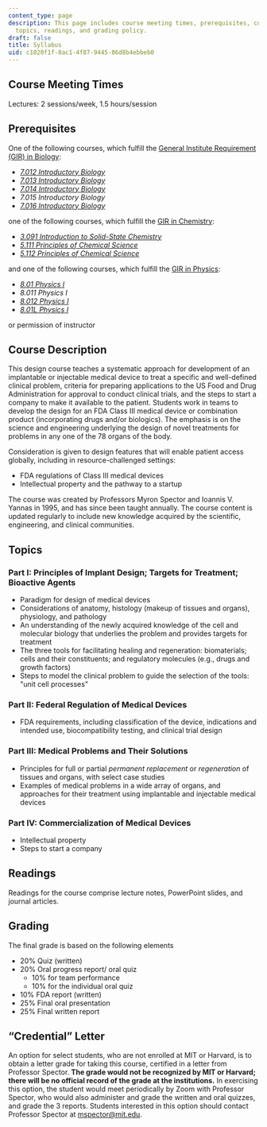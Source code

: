 ```yaml
---
content_type: page
description: This page includes course meeting times, prerequisites, course description,
  topics, readings, and grading policy.
draft: false
title: Syllabus
uid: c1020f1f-8ac1-4f87-9445-86d8b4ebbeb0
---
```

## Course Meeting Times

Lectures: 2 sessions/week, 1.5 hours/session

## Prerequisites

One of the following courses, which fulfill the [General Institute Requirement (GIR) in Biology](https://catalog.mit.edu/mit/undergraduate-education/general-institute-requirements/):

- [*7.012 Introductory Biology*](https://ocw.mit.edu/courses/7-012-introduction-to-biology-fall-2004/)
- [*7.013 Introductory Biology*](https://ocw.mit.edu/courses/7-013-introductory-biology-spring-2018/)
- [*7.014 Introductory Biology*](https://ocw.mit.edu/courses/7-014-introductory-biology-spring-2005/)
- *7.015 Introductory Biology*
- [*7.016 Introductory Biology*](https://ocw.mit.edu/courses/7-016-introductory-biology-fall-2018/)

one of the following courses, which fulfill the [GIR in Chemistry](https://catalog.mit.edu/mit/undergraduate-education/general-institute-requirements/):

- [*3.091 Introduction to Solid-State Chemistry*](https://ocw.mit.edu/courses/3-091sc-introduction-to-solid-state-chemistry-fall-2010/)
- [*5.111 Principles of Chemical Science*](https://ocw.mit.edu/courses/5-111sc-principles-of-chemical-science-fall-2014/)
- [*5.112 Principles of Chemical Science*](https://ocw.mit.edu/courses/5-112-principles-of-chemical-science-fall-2005/)

and one of the following courses, which fulfill the [GIR in Physics](https://catalog.mit.edu/mit/undergraduate-education/general-institute-requirements/):

- [*8.01 Physics I*](https://ocw.mit.edu/courses/8-01sc-classical-mechanics-fall-2016/)
- *8.011 Physics I*
- [*8.012 Physics I*](https://ocw.mit.edu/courses/8-012-physics-i-classical-mechanics-fall-2008/)
- [*8.01L Physics I*](https://ocw.mit.edu/courses/8-01l-physics-i-classical-mechanics-fall-2005/)

or permission of instructor

## Course Description

This design course teaches a systematic approach for development of an implantable or injectable medical device to treat a specific and well-defined clinical problem, criteria for preparing applications to the US Food and Drug Administration for approval to conduct clinical trials, and the steps to start a company to make it available to the patient. Students work in teams to develop the design for an FDA Class III medical device or combination product (incorporating drugs and/or biologics). The emphasis is on the science and engineering underlying the design of novel treatments for problems in any one of the 78 organs of the body.

Consideration is given to design features that will enable patient access globally, including in resource-challenged settings:

- FDA regulations of Class III medical devices
- Intellectual property and the pathway to a startup

The course was created by Professors Myron Spector and Ioannis V. Yannas in 1995, and has since been taught annually. The course content is updated regularly to include new knowledge acquired by the scientific, engineering, and clinical communities.

## Topics

### Part I: Principles of Implant Design; Targets for Treatment; Bioactive Agents

- Paradigm for design of medical devices
- Considerations of anatomy, histology (makeup of tissues and organs), physiology, and pathology
- An understanding of the newly acquired knowledge of the cell and molecular biology that underlies the problem and provides targets for treatment
- The three tools for facilitating healing and regeneration: biomaterials; cells and their constituents; and regulatory molecules (e.g., drugs and growth factors)
- Steps to model the clinical problem to guide the selection of the tools: "unit cell processes"

### Part II: Federal Regulation of Medical Devices

- FDA requirements, including classification of the device, indications and intended use, biocompatibility testing, and clinical trial design

### Part III: Medical Problems and Their Solutions

- Principles for full or partial *permanent replacement* or *regeneration* of tissues and organs, with select case studies
- Examples of medical problems in a wide array of organs, and approaches for their treatment using implantable and injectable medical devices

### Part IV: Commercialization of Medical Devices

- Intellectual property
- Steps to start a company

## Readings

Readings for the course comprise lecture notes, PowerPoint slides, and journal articles. 

## Grading

The final grade is based on the following elements

- 20% Quiz (written)
- 20% Oral progress report/ oral quiz
    - 10% for team performance
    - 10% for the individual oral quiz
- 10% FDA report (written)
- 25% Final oral presentation
- 25% Final written report

## “Credential” Letter

An option for select students, who are not enrolled at MIT or Harvard, is to obtain a letter grade for taking this course, certified in a letter from Professor Spector. **The grade would not be recognized by MIT or Harvard; there will be no official record of the grade at the institutions.** In exercising this option, the student would meet periodically by Zoom with Professor Spector, who would also administer and grade the written and oral quizzes, and grade the 3 reports. Students interested in this option should contact Professor Spector at [mspector@mit.edu](mailto:mspector@mit.edu).